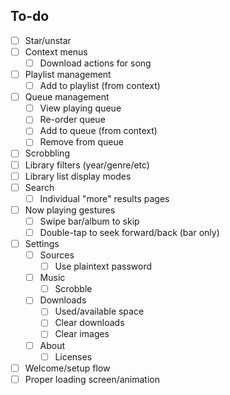 ## To-do
- [ ] Star/unstar
- [ ] Context menus
  - [ ] Download actions for song
- [ ] Playlist management
  - [ ] Add to playlist (from context)
- [ ] Queue management
  - [ ] View playing queue
  - [ ] Re-order queue
  - [ ] Add to queue (from context)
  - [ ] Remove from queue
- [ ] Scrobbling
- [ ] Library filters (year/genre/etc)
- [ ] Library list display modes
- [ ] Search
  - [ ] Individual "more" results pages
- [ ] Now playing gestures
  - [ ] Swipe bar/album to skip
  - [ ] Double-tap to seek forward/back (bar only)
- [ ] Settings
  - [ ] Sources
    - [ ] Use plaintext password
  - [ ] Music
    - [ ] Scrobble
  - [ ] Downloads
    - [ ] Used/available space
    - [ ] Clear downloads
    - [ ] Clear images
  - [ ] About
    - [ ] Licenses
- [ ] Welcome/setup flow
- [ ] Proper loading screen/animation
